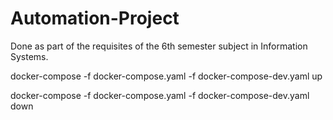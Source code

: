 # Automation-Project

Done as part of the requisites of the 6th semester subject in Information Systems.

docker-compose -f docker-compose.yaml -f docker-compose-dev.yaml up

docker-compose -f docker-compose.yaml -f docker-compose-dev.yaml down

<!-- docker-compose -f docker-compose.yaml -f docker-compose-prod.yaml up -->
